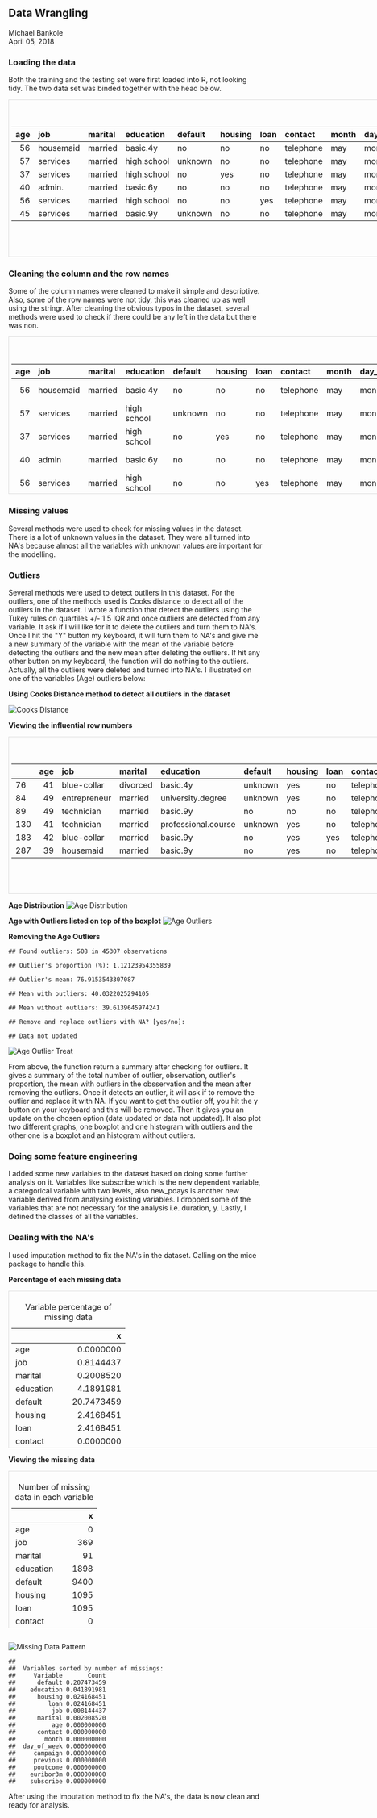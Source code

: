 ## Data Wrangling

Michael Bankole  
April 05, 2018

### Loading the data
Both the training and the testing set were first loaded into R, not looking tidy. The two data set was binded together with the head below.
<div style="border: 1px solid #ddd; padding: 5px; overflow-y: scroll; height:300px; overflow-x: scroll; width:900px; "><table class="table" style="margin-left: auto; margin-right: auto;">
<caption>Head of the dataset</caption>
 <thead>
  <tr>
   <th style="text-align:right;"> age </th>
   <th style="text-align:left;"> job </th>
   <th style="text-align:left;"> marital </th>
   <th style="text-align:left;"> education </th>
   <th style="text-align:left;"> default </th>
   <th style="text-align:left;"> housing </th>
   <th style="text-align:left;"> loan </th>
   <th style="text-align:left;"> contact </th>
   <th style="text-align:left;"> month </th>
   <th style="text-align:left;"> day_of_week </th>
   <th style="text-align:right;"> duration </th>
   <th style="text-align:right;"> campaign </th>
   <th style="text-align:right;"> pdays </th>
   <th style="text-align:right;"> previous </th>
   <th style="text-align:left;"> poutcome </th>
   <th style="text-align:right;"> emp.var.rate </th>
   <th style="text-align:right;"> cons.price.idx </th>
   <th style="text-align:right;"> cons.conf.idx </th>
   <th style="text-align:right;"> euribor3m </th>
   <th style="text-align:right;"> nr.employed </th>
   <th style="text-align:left;"> y </th>
  </tr>
 </thead>
<tbody>
  <tr>
   <td style="text-align:right;"> 56 </td>
   <td style="text-align:left;"> housemaid </td>
   <td style="text-align:left;"> married </td>
   <td style="text-align:left;"> basic.4y </td>
   <td style="text-align:left;"> no </td>
   <td style="text-align:left;"> no </td>
   <td style="text-align:left;"> no </td>
   <td style="text-align:left;"> telephone </td>
   <td style="text-align:left;"> may </td>
   <td style="text-align:left;"> mon </td>
   <td style="text-align:right;"> 261 </td>
   <td style="text-align:right;"> 1 </td>
   <td style="text-align:right;"> 999 </td>
   <td style="text-align:right;"> 0 </td>
   <td style="text-align:left;"> nonexistent </td>
   <td style="text-align:right;"> 1.1 </td>
   <td style="text-align:right;"> 93.994 </td>
   <td style="text-align:right;"> -36.4 </td>
   <td style="text-align:right;"> 4.857 </td>
   <td style="text-align:right;"> 5191 </td>
   <td style="text-align:left;"> no </td>
  </tr>
  <tr>
   <td style="text-align:right;"> 57 </td>
   <td style="text-align:left;"> services </td>
   <td style="text-align:left;"> married </td>
   <td style="text-align:left;"> high.school </td>
   <td style="text-align:left;"> unknown </td>
   <td style="text-align:left;"> no </td>
   <td style="text-align:left;"> no </td>
   <td style="text-align:left;"> telephone </td>
   <td style="text-align:left;"> may </td>
   <td style="text-align:left;"> mon </td>
   <td style="text-align:right;"> 149 </td>
   <td style="text-align:right;"> 1 </td>
   <td style="text-align:right;"> 999 </td>
   <td style="text-align:right;"> 0 </td>
   <td style="text-align:left;"> nonexistent </td>
   <td style="text-align:right;"> 1.1 </td>
   <td style="text-align:right;"> 93.994 </td>
   <td style="text-align:right;"> -36.4 </td>
   <td style="text-align:right;"> 4.857 </td>
   <td style="text-align:right;"> 5191 </td>
   <td style="text-align:left;"> no </td>
  </tr>
  <tr>
   <td style="text-align:right;"> 37 </td>
   <td style="text-align:left;"> services </td>
   <td style="text-align:left;"> married </td>
   <td style="text-align:left;"> high.school </td>
   <td style="text-align:left;"> no </td>
   <td style="text-align:left;"> yes </td>
   <td style="text-align:left;"> no </td>
   <td style="text-align:left;"> telephone </td>
   <td style="text-align:left;"> may </td>
   <td style="text-align:left;"> mon </td>
   <td style="text-align:right;"> 226 </td>
   <td style="text-align:right;"> 1 </td>
   <td style="text-align:right;"> 999 </td>
   <td style="text-align:right;"> 0 </td>
   <td style="text-align:left;"> nonexistent </td>
   <td style="text-align:right;"> 1.1 </td>
   <td style="text-align:right;"> 93.994 </td>
   <td style="text-align:right;"> -36.4 </td>
   <td style="text-align:right;"> 4.857 </td>
   <td style="text-align:right;"> 5191 </td>
   <td style="text-align:left;"> no </td>
  </tr>
  <tr>
   <td style="text-align:right;"> 40 </td>
   <td style="text-align:left;"> admin. </td>
   <td style="text-align:left;"> married </td>
   <td style="text-align:left;"> basic.6y </td>
   <td style="text-align:left;"> no </td>
   <td style="text-align:left;"> no </td>
   <td style="text-align:left;"> no </td>
   <td style="text-align:left;"> telephone </td>
   <td style="text-align:left;"> may </td>
   <td style="text-align:left;"> mon </td>
   <td style="text-align:right;"> 151 </td>
   <td style="text-align:right;"> 1 </td>
   <td style="text-align:right;"> 999 </td>
   <td style="text-align:right;"> 0 </td>
   <td style="text-align:left;"> nonexistent </td>
   <td style="text-align:right;"> 1.1 </td>
   <td style="text-align:right;"> 93.994 </td>
   <td style="text-align:right;"> -36.4 </td>
   <td style="text-align:right;"> 4.857 </td>
   <td style="text-align:right;"> 5191 </td>
   <td style="text-align:left;"> no </td>
  </tr>
  <tr>
   <td style="text-align:right;"> 56 </td>
   <td style="text-align:left;"> services </td>
   <td style="text-align:left;"> married </td>
   <td style="text-align:left;"> high.school </td>
   <td style="text-align:left;"> no </td>
   <td style="text-align:left;"> no </td>
   <td style="text-align:left;"> yes </td>
   <td style="text-align:left;"> telephone </td>
   <td style="text-align:left;"> may </td>
   <td style="text-align:left;"> mon </td>
   <td style="text-align:right;"> 307 </td>
   <td style="text-align:right;"> 1 </td>
   <td style="text-align:right;"> 999 </td>
   <td style="text-align:right;"> 0 </td>
   <td style="text-align:left;"> nonexistent </td>
   <td style="text-align:right;"> 1.1 </td>
   <td style="text-align:right;"> 93.994 </td>
   <td style="text-align:right;"> -36.4 </td>
   <td style="text-align:right;"> 4.857 </td>
   <td style="text-align:right;"> 5191 </td>
   <td style="text-align:left;"> no </td>
  </tr>
  <tr>
   <td style="text-align:right;"> 45 </td>
   <td style="text-align:left;"> services </td>
   <td style="text-align:left;"> married </td>
   <td style="text-align:left;"> basic.9y </td>
   <td style="text-align:left;"> unknown </td>
   <td style="text-align:left;"> no </td>
   <td style="text-align:left;"> no </td>
   <td style="text-align:left;"> telephone </td>
   <td style="text-align:left;"> may </td>
   <td style="text-align:left;"> mon </td>
   <td style="text-align:right;"> 198 </td>
   <td style="text-align:right;"> 1 </td>
   <td style="text-align:right;"> 999 </td>
   <td style="text-align:right;"> 0 </td>
   <td style="text-align:left;"> nonexistent </td>
   <td style="text-align:right;"> 1.1 </td>
   <td style="text-align:right;"> 93.994 </td>
   <td style="text-align:right;"> -36.4 </td>
   <td style="text-align:right;"> 4.857 </td>
   <td style="text-align:right;"> 5191 </td>
   <td style="text-align:left;"> no </td>
  </tr>
</tbody>
</table></div>

### Cleaning the column and the row names
Some of the column names were cleaned to make it simple and descriptive. Also, some of the row names were not tidy, this was cleaned up as well using the stringr. After cleaning the obvious typos in the dataset, several methods were used to check if there could be any left in the data but there was non.
<div style="border: 1px solid #ddd; padding: 5px; overflow-y: scroll; height:300px; overflow-x: scroll; width:900px; "><table class="table" style="margin-left: auto; margin-right: auto;">
<caption>Head of the dataset</caption>
 <thead>
  <tr>
   <th style="text-align:right;"> age </th>
   <th style="text-align:left;"> job </th>
   <th style="text-align:left;"> marital </th>
   <th style="text-align:left;"> education </th>
   <th style="text-align:left;"> default </th>
   <th style="text-align:left;"> housing </th>
   <th style="text-align:left;"> loan </th>
   <th style="text-align:left;"> contact </th>
   <th style="text-align:left;"> month </th>
   <th style="text-align:left;"> day_of_week </th>
   <th style="text-align:right;"> duration </th>
   <th style="text-align:right;"> campaign </th>
   <th style="text-align:right;"> pdays </th>
   <th style="text-align:right;"> previous </th>
   <th style="text-align:left;"> poutcome </th>
   <th style="text-align:right;"> emp_var_rate </th>
   <th style="text-align:right;"> cons_price_idx </th>
   <th style="text-align:right;"> cons_conf_idx </th>
   <th style="text-align:right;"> euribor3m </th>
   <th style="text-align:right;"> nr_employed </th>
   <th style="text-align:left;"> y </th>
  </tr>
 </thead>
<tbody>
  <tr>
   <td style="text-align:right;"> 56 </td>
   <td style="text-align:left;"> housemaid </td>
   <td style="text-align:left;"> married </td>
   <td style="text-align:left;"> basic 4y </td>
   <td style="text-align:left;"> no </td>
   <td style="text-align:left;"> no </td>
   <td style="text-align:left;"> no </td>
   <td style="text-align:left;"> telephone </td>
   <td style="text-align:left;"> may </td>
   <td style="text-align:left;"> mon </td>
   <td style="text-align:right;"> 261 </td>
   <td style="text-align:right;"> 1 </td>
   <td style="text-align:right;"> 999 </td>
   <td style="text-align:right;"> 0 </td>
   <td style="text-align:left;"> non existent </td>
   <td style="text-align:right;"> 1.1 </td>
   <td style="text-align:right;"> 93.994 </td>
   <td style="text-align:right;"> -36.4 </td>
   <td style="text-align:right;"> 4.857 </td>
   <td style="text-align:right;"> 5191 </td>
   <td style="text-align:left;"> no </td>
  </tr>
  <tr>
   <td style="text-align:right;"> 57 </td>
   <td style="text-align:left;"> services </td>
   <td style="text-align:left;"> married </td>
   <td style="text-align:left;"> high school </td>
   <td style="text-align:left;"> unknown </td>
   <td style="text-align:left;"> no </td>
   <td style="text-align:left;"> no </td>
   <td style="text-align:left;"> telephone </td>
   <td style="text-align:left;"> may </td>
   <td style="text-align:left;"> mon </td>
   <td style="text-align:right;"> 149 </td>
   <td style="text-align:right;"> 1 </td>
   <td style="text-align:right;"> 999 </td>
   <td style="text-align:right;"> 0 </td>
   <td style="text-align:left;"> non existent </td>
   <td style="text-align:right;"> 1.1 </td>
   <td style="text-align:right;"> 93.994 </td>
   <td style="text-align:right;"> -36.4 </td>
   <td style="text-align:right;"> 4.857 </td>
   <td style="text-align:right;"> 5191 </td>
   <td style="text-align:left;"> no </td>
  </tr>
  <tr>
   <td style="text-align:right;"> 37 </td>
   <td style="text-align:left;"> services </td>
   <td style="text-align:left;"> married </td>
   <td style="text-align:left;"> high school </td>
   <td style="text-align:left;"> no </td>
   <td style="text-align:left;"> yes </td>
   <td style="text-align:left;"> no </td>
   <td style="text-align:left;"> telephone </td>
   <td style="text-align:left;"> may </td>
   <td style="text-align:left;"> mon </td>
   <td style="text-align:right;"> 226 </td>
   <td style="text-align:right;"> 1 </td>
   <td style="text-align:right;"> 999 </td>
   <td style="text-align:right;"> 0 </td>
   <td style="text-align:left;"> non existent </td>
   <td style="text-align:right;"> 1.1 </td>
   <td style="text-align:right;"> 93.994 </td>
   <td style="text-align:right;"> -36.4 </td>
   <td style="text-align:right;"> 4.857 </td>
   <td style="text-align:right;"> 5191 </td>
   <td style="text-align:left;"> no </td>
  </tr>
  <tr>
   <td style="text-align:right;"> 40 </td>
   <td style="text-align:left;"> admin </td>
   <td style="text-align:left;"> married </td>
   <td style="text-align:left;"> basic 6y </td>
   <td style="text-align:left;"> no </td>
   <td style="text-align:left;"> no </td>
   <td style="text-align:left;"> no </td>
   <td style="text-align:left;"> telephone </td>
   <td style="text-align:left;"> may </td>
   <td style="text-align:left;"> mon </td>
   <td style="text-align:right;"> 151 </td>
   <td style="text-align:right;"> 1 </td>
   <td style="text-align:right;"> 999 </td>
   <td style="text-align:right;"> 0 </td>
   <td style="text-align:left;"> non existent </td>
   <td style="text-align:right;"> 1.1 </td>
   <td style="text-align:right;"> 93.994 </td>
   <td style="text-align:right;"> -36.4 </td>
   <td style="text-align:right;"> 4.857 </td>
   <td style="text-align:right;"> 5191 </td>
   <td style="text-align:left;"> no </td>
  </tr>
  <tr>
   <td style="text-align:right;"> 56 </td>
   <td style="text-align:left;"> services </td>
   <td style="text-align:left;"> married </td>
   <td style="text-align:left;"> high school </td>
   <td style="text-align:left;"> no </td>
   <td style="text-align:left;"> no </td>
   <td style="text-align:left;"> yes </td>
   <td style="text-align:left;"> telephone </td>
   <td style="text-align:left;"> may </td>
   <td style="text-align:left;"> mon </td>
   <td style="text-align:right;"> 307 </td>
   <td style="text-align:right;"> 1 </td>
   <td style="text-align:right;"> 999 </td>
   <td style="text-align:right;"> 0 </td>
   <td style="text-align:left;"> non existent </td>
   <td style="text-align:right;"> 1.1 </td>
   <td style="text-align:right;"> 93.994 </td>
   <td style="text-align:right;"> -36.4 </td>
   <td style="text-align:right;"> 4.857 </td>
   <td style="text-align:right;"> 5191 </td>
   <td style="text-align:left;"> no </td>
  </tr>
  <tr>
   <td style="text-align:right;"> 45 </td>
   <td style="text-align:left;"> services </td>
   <td style="text-align:left;"> married </td>
   <td style="text-align:left;"> basic 9y </td>
   <td style="text-align:left;"> unknown </td>
   <td style="text-align:left;"> no </td>
   <td style="text-align:left;"> no </td>
   <td style="text-align:left;"> telephone </td>
   <td style="text-align:left;"> may </td>
   <td style="text-align:left;"> mon </td>
   <td style="text-align:right;"> 198 </td>
   <td style="text-align:right;"> 1 </td>
   <td style="text-align:right;"> 999 </td>
   <td style="text-align:right;"> 0 </td>
   <td style="text-align:left;"> non existent </td>
   <td style="text-align:right;"> 1.1 </td>
   <td style="text-align:right;"> 93.994 </td>
   <td style="text-align:right;"> -36.4 </td>
   <td style="text-align:right;"> 4.857 </td>
   <td style="text-align:right;"> 5191 </td>
   <td style="text-align:left;"> no </td>
  </tr>
</tbody>
</table></div>

### Missing values
Several methods were used to check for missing values in the dataset. There is a lot of unknown values in the dataset. They were all turned into NA's because almost all the variables with unknown values are important for the modelling.

### Outliers
Several methods were used to detect outliers in this dataset.
For the outliers, one of the methods used is Cooks distance to detect all of the outliers in the dataset. I wrote a function that detect the outliers using the Tukey rules on quartiles +/- 1.5 IQR and once outliers are detected from any variable. It ask if I will like for it to delete the outliers and turn them to NA's. Once I hit the "Y" button my keyboard, it will turn them to NA's and give me a new summary of the variable with the mean of the variable before detecting the outliers and the new mean after deleting the outliers. If hit any other button on my keyboard, the function will do nothing to the outliers. Actually, all the outliers were deleted and turned into NA's. I illustrated on one of the variables (Age) outliers below: 

**Using Cooks Distance method to detect all outliers in the dataset**

![Cooks Distance](https://github.com/bolade4/Springboard-Introduction-to-Data-Science-Workshop/blob/master/Capstone/images/Cooks_distance.PNG)<!-- -->

**Viewing the influential row numbers**
<div style="border: 1px solid #ddd; padding: 5px; overflow-y: scroll; height:300px; overflow-x: scroll; width:900px; "><table class="table" style="margin-left: auto; margin-right: auto;">
<caption>Head of outliers in the dataset</caption>
 <thead>
  <tr>
   <th style="text-align:left;">   </th>
   <th style="text-align:right;"> age </th>
   <th style="text-align:left;"> job </th>
   <th style="text-align:left;"> marital </th>
   <th style="text-align:left;"> education </th>
   <th style="text-align:left;"> default </th>
   <th style="text-align:left;"> housing </th>
   <th style="text-align:left;"> loan </th>
   <th style="text-align:left;"> contact </th>
   <th style="text-align:left;"> month </th>
   <th style="text-align:left;"> day_of_week </th>
   <th style="text-align:right;"> campaign </th>
   <th style="text-align:right;"> pdays </th>
   <th style="text-align:right;"> previous </th>
   <th style="text-align:left;"> poutcome </th>
   <th style="text-align:right;"> emp.var.rate </th>
   <th style="text-align:right;"> cons.price.idx </th>
   <th style="text-align:right;"> cons.conf.idx </th>
   <th style="text-align:right;"> euribor3m </th>
   <th style="text-align:right;"> nr.employed </th>
   <th style="text-align:right;"> subscribe </th>
  </tr>
 </thead>
<tbody>
  <tr>
   <td style="text-align:left;"> 76 </td>
   <td style="text-align:right;"> 41 </td>
   <td style="text-align:left;"> blue-collar </td>
   <td style="text-align:left;"> divorced </td>
   <td style="text-align:left;"> basic.4y </td>
   <td style="text-align:left;"> unknown </td>
   <td style="text-align:left;"> yes </td>
   <td style="text-align:left;"> no </td>
   <td style="text-align:left;"> telephone </td>
   <td style="text-align:left;"> may </td>
   <td style="text-align:left;"> mon </td>
   <td style="text-align:right;"> 1 </td>
   <td style="text-align:right;"> 999 </td>
   <td style="text-align:right;"> 0 </td>
   <td style="text-align:left;"> nonexistent </td>
   <td style="text-align:right;"> 1.1 </td>
   <td style="text-align:right;"> 93.994 </td>
   <td style="text-align:right;"> -36.4 </td>
   <td style="text-align:right;"> 4.857 </td>
   <td style="text-align:right;"> 5191 </td>
   <td style="text-align:right;"> 1 </td>
  </tr>
  <tr>
   <td style="text-align:left;"> 84 </td>
   <td style="text-align:right;"> 49 </td>
   <td style="text-align:left;"> entrepreneur </td>
   <td style="text-align:left;"> married </td>
   <td style="text-align:left;"> university.degree </td>
   <td style="text-align:left;"> unknown </td>
   <td style="text-align:left;"> yes </td>
   <td style="text-align:left;"> no </td>
   <td style="text-align:left;"> telephone </td>
   <td style="text-align:left;"> may </td>
   <td style="text-align:left;"> mon </td>
   <td style="text-align:right;"> 1 </td>
   <td style="text-align:right;"> 999 </td>
   <td style="text-align:right;"> 0 </td>
   <td style="text-align:left;"> nonexistent </td>
   <td style="text-align:right;"> 1.1 </td>
   <td style="text-align:right;"> 93.994 </td>
   <td style="text-align:right;"> -36.4 </td>
   <td style="text-align:right;"> 4.857 </td>
   <td style="text-align:right;"> 5191 </td>
   <td style="text-align:right;"> 1 </td>
  </tr>
  <tr>
   <td style="text-align:left;"> 89 </td>
   <td style="text-align:right;"> 49 </td>
   <td style="text-align:left;"> technician </td>
   <td style="text-align:left;"> married </td>
   <td style="text-align:left;"> basic.9y </td>
   <td style="text-align:left;"> no </td>
   <td style="text-align:left;"> no </td>
   <td style="text-align:left;"> no </td>
   <td style="text-align:left;"> telephone </td>
   <td style="text-align:left;"> may </td>
   <td style="text-align:left;"> mon </td>
   <td style="text-align:right;"> 1 </td>
   <td style="text-align:right;"> 999 </td>
   <td style="text-align:right;"> 0 </td>
   <td style="text-align:left;"> nonexistent </td>
   <td style="text-align:right;"> 1.1 </td>
   <td style="text-align:right;"> 93.994 </td>
   <td style="text-align:right;"> -36.4 </td>
   <td style="text-align:right;"> 4.857 </td>
   <td style="text-align:right;"> 5191 </td>
   <td style="text-align:right;"> 1 </td>
  </tr>
  <tr>
   <td style="text-align:left;"> 130 </td>
   <td style="text-align:right;"> 41 </td>
   <td style="text-align:left;"> technician </td>
   <td style="text-align:left;"> married </td>
   <td style="text-align:left;"> professional.course </td>
   <td style="text-align:left;"> unknown </td>
   <td style="text-align:left;"> yes </td>
   <td style="text-align:left;"> no </td>
   <td style="text-align:left;"> telephone </td>
   <td style="text-align:left;"> may </td>
   <td style="text-align:left;"> mon </td>
   <td style="text-align:right;"> 1 </td>
   <td style="text-align:right;"> 999 </td>
   <td style="text-align:right;"> 0 </td>
   <td style="text-align:left;"> nonexistent </td>
   <td style="text-align:right;"> 1.1 </td>
   <td style="text-align:right;"> 93.994 </td>
   <td style="text-align:right;"> -36.4 </td>
   <td style="text-align:right;"> 4.857 </td>
   <td style="text-align:right;"> 5191 </td>
   <td style="text-align:right;"> 1 </td>
  </tr>
  <tr>
   <td style="text-align:left;"> 183 </td>
   <td style="text-align:right;"> 42 </td>
   <td style="text-align:left;"> blue-collar </td>
   <td style="text-align:left;"> married </td>
   <td style="text-align:left;"> basic.9y </td>
   <td style="text-align:left;"> no </td>
   <td style="text-align:left;"> yes </td>
   <td style="text-align:left;"> yes </td>
   <td style="text-align:left;"> telephone </td>
   <td style="text-align:left;"> may </td>
   <td style="text-align:left;"> mon </td>
   <td style="text-align:right;"> 2 </td>
   <td style="text-align:right;"> 999 </td>
   <td style="text-align:right;"> 0 </td>
   <td style="text-align:left;"> nonexistent </td>
   <td style="text-align:right;"> 1.1 </td>
   <td style="text-align:right;"> 93.994 </td>
   <td style="text-align:right;"> -36.4 </td>
   <td style="text-align:right;"> 4.857 </td>
   <td style="text-align:right;"> 5191 </td>
   <td style="text-align:right;"> 1 </td>
  </tr>
  <tr>
   <td style="text-align:left;"> 287 </td>
   <td style="text-align:right;"> 39 </td>
   <td style="text-align:left;"> housemaid </td>
   <td style="text-align:left;"> married </td>
   <td style="text-align:left;"> basic.9y </td>
   <td style="text-align:left;"> no </td>
   <td style="text-align:left;"> yes </td>
   <td style="text-align:left;"> no </td>
   <td style="text-align:left;"> telephone </td>
   <td style="text-align:left;"> may </td>
   <td style="text-align:left;"> mon </td>
   <td style="text-align:right;"> 3 </td>
   <td style="text-align:right;"> 999 </td>
   <td style="text-align:right;"> 0 </td>
   <td style="text-align:left;"> nonexistent </td>
   <td style="text-align:right;"> 1.1 </td>
   <td style="text-align:right;"> 93.994 </td>
   <td style="text-align:right;"> -36.4 </td>
   <td style="text-align:right;"> 4.857 </td>
   <td style="text-align:right;"> 5191 </td>
   <td style="text-align:right;"> 1 </td>
  </tr>
</tbody>
</table></div>

**Age Distribution**
![Age Distribution](https://github.com/bolade4/Springboard-Introduction-to-Data-Science-Workshop/blob/master/Capstone/images/Age_distribution.PNG)<!-- -->

**Age with Outliers listed on top of the boxplot**
![Age Outliers](https://github.com/bolade4/Springboard-Introduction-to-Data-Science-Workshop/blob/master/Capstone/images/Age_outliers.PNG)<!-- -->

**Removing the Age Outliers**

```
## Found outliers: 508 in 45307 observations
```

```
## Outlier's proportion (%): 1.12123954355839
```

```
## Outlier's mean: 76.9153543307087
```

```
## Mean with outliers: 40.0322025294105
```

```
## Mean without outliers: 39.6139645974241
```

```
## Remove and replace outliers with NA? [yes/no]:
```

```
## Data not updated
```

![Age Outlier Treat](https://github.com/bolade4/Springboard-Introduction-to-Data-Science-Workshop/blob/master/Capstone/images/Age_outliers_treat.PNG)<!-- -->

From above, the function return a summary after checking for outliers. It gives a summary of the total number of outlier, observation, outlier's proportion, the mean with outliers in the obsservation and the mean after removing the outliers. Once it detects an outlier, it will ask if to remove the outlier and replace it with NA. If you want to get the outlier off, you hit the y button on your keyboard and this will be removed. Then it gives you an update on the chosen option (data updated or data not updated). It also plot two different graphs, one boxplot and one histogram with outliers and the other one is a boxplot and an histogram without outliers.

### Doing some feature engineering
I added some new variables to the dataset based on doing some further analysis on it. Variables like subscribe which is the new dependent variable, a categorical variable with two levels, also new_pdays is another new variable derived from analysing existing variables. I dropped some of the variables that are not necessary for the analysis i.e. duration, y. Lastly, I defined the classes of all the variables.

### Dealing with the NA's
I used imputation method to fix the NA's in the dataset. Calling on the mice package to handle this.

**Percentage of each missing data**
<div style="border: 1px solid #ddd; padding: 5px; overflow-y: scroll; height:300px; overflow-x: scroll; width:900px; "><table class="table" style="margin-left: auto; margin-right: auto;">
<caption>Variable percentage of missing data</caption>
 <thead>
  <tr>
   <th style="text-align:left;">   </th>
   <th style="text-align:right;"> x </th>
  </tr>
 </thead>
<tbody>
  <tr>
   <td style="text-align:left;"> age </td>
   <td style="text-align:right;"> 0.0000000 </td>
  </tr>
  <tr>
   <td style="text-align:left;"> job </td>
   <td style="text-align:right;"> 0.8144437 </td>
  </tr>
  <tr>
   <td style="text-align:left;"> marital </td>
   <td style="text-align:right;"> 0.2008520 </td>
  </tr>
  <tr>
   <td style="text-align:left;"> education </td>
   <td style="text-align:right;"> 4.1891981 </td>
  </tr>
  <tr>
   <td style="text-align:left;"> default </td>
   <td style="text-align:right;"> 20.7473459 </td>
  </tr>
  <tr>
   <td style="text-align:left;"> housing </td>
   <td style="text-align:right;"> 2.4168451 </td>
  </tr>
  <tr>
   <td style="text-align:left;"> loan </td>
   <td style="text-align:right;"> 2.4168451 </td>
  </tr>
  <tr>
   <td style="text-align:left;"> contact </td>
   <td style="text-align:right;"> 0.0000000 </td>
  </tr>
  <tr>
   <td style="text-align:left;"> month </td>
   <td style="text-align:right;"> 0.0000000 </td>
  </tr>
  <tr>
   <td style="text-align:left;"> day_of_week </td>
   <td style="text-align:right;"> 0.0000000 </td>
  </tr>
  <tr>
   <td style="text-align:left;"> campaign </td>
   <td style="text-align:right;"> 0.0000000 </td>
  </tr>
  <tr>
   <td style="text-align:left;"> previous </td>
   <td style="text-align:right;"> 0.0000000 </td>
  </tr>
  <tr>
   <td style="text-align:left;"> poutcome </td>
   <td style="text-align:right;"> 0.0000000 </td>
  </tr>
  <tr>
   <td style="text-align:left;"> euribor3m </td>
   <td style="text-align:right;"> 0.0000000 </td>
  </tr>
  <tr>
   <td style="text-align:left;"> subscribe </td>
   <td style="text-align:right;"> 0.0000000 </td>
  </tr>
</tbody>
</table></div>

**Viewing the missing data**
<div style="border: 1px solid #ddd; padding: 5px; overflow-y: scroll; height:300px; overflow-x: scroll; width:900px; "><table class="table" style="margin-left: auto; margin-right: auto;">
<caption>Number of missing data in each variable</caption>
 <thead>
  <tr>
   <th style="text-align:left;">   </th>
   <th style="text-align:right;"> x </th>
  </tr>
 </thead>
<tbody>
  <tr>
   <td style="text-align:left;"> age </td>
   <td style="text-align:right;"> 0 </td>
  </tr>
  <tr>
   <td style="text-align:left;"> job </td>
   <td style="text-align:right;"> 369 </td>
  </tr>
  <tr>
   <td style="text-align:left;"> marital </td>
   <td style="text-align:right;"> 91 </td>
  </tr>
  <tr>
   <td style="text-align:left;"> education </td>
   <td style="text-align:right;"> 1898 </td>
  </tr>
  <tr>
   <td style="text-align:left;"> default </td>
   <td style="text-align:right;"> 9400 </td>
  </tr>
  <tr>
   <td style="text-align:left;"> housing </td>
   <td style="text-align:right;"> 1095 </td>
  </tr>
  <tr>
   <td style="text-align:left;"> loan </td>
   <td style="text-align:right;"> 1095 </td>
  </tr>
  <tr>
   <td style="text-align:left;"> contact </td>
   <td style="text-align:right;"> 0 </td>
  </tr>
  <tr>
   <td style="text-align:left;"> month </td>
   <td style="text-align:right;"> 0 </td>
  </tr>
  <tr>
   <td style="text-align:left;"> day_of_week </td>
   <td style="text-align:right;"> 0 </td>
  </tr>
  <tr>
   <td style="text-align:left;"> campaign </td>
   <td style="text-align:right;"> 0 </td>
  </tr>
  <tr>
   <td style="text-align:left;"> previous </td>
   <td style="text-align:right;"> 0 </td>
  </tr>
  <tr>
   <td style="text-align:left;"> poutcome </td>
   <td style="text-align:right;"> 0 </td>
  </tr>
  <tr>
   <td style="text-align:left;"> euribor3m </td>
   <td style="text-align:right;"> 0 </td>
  </tr>
  <tr>
   <td style="text-align:left;"> subscribe </td>
   <td style="text-align:right;"> 0 </td>
  </tr>
</tbody>
</table></div>

```

```

![Missing Data Pattern](https://github.com/bolade4/Springboard-Introduction-to-Data-Science-Workshop/blob/master/Capstone/images/Missing_pattern.PNG)<!-- -->

```
## 
##  Variables sorted by number of missings: 
##     Variable       Count
##      default 0.207473459
##    education 0.041891981
##      housing 0.024168451
##         loan 0.024168451
##          job 0.008144437
##      marital 0.002008520
##          age 0.000000000
##      contact 0.000000000
##        month 0.000000000
##  day_of_week 0.000000000
##     campaign 0.000000000
##     previous 0.000000000
##     poutcome 0.000000000
##    euribor3m 0.000000000
##    subscribe 0.000000000
```

After using the imputation method to fix the NA's, the data is now clean and ready for analysis.
